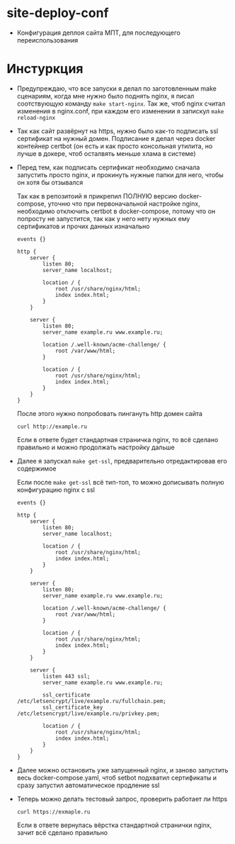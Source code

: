 # site-deploy-conf
* Конфигурация деплоя сайта МПТ, для последующего переиспользования

# Инстуркция
* Предупреждаю, что все запуски я делал по заготовленным make сценариям, когда мне нужно было поднять nginx, я писал соотствующую команду `make start-nginx`. Так же, чтоб nginx считал изменения в nginx.conf, при каждом его изменении я запискул `make reload-nginx`
* Так как сайт развёрнут на https, нужно было как-то подписать ssl сертификат на нужный домен. Подписание я делал через docker контейнер certbot (он есть и как просто консольная утилита, но лучше в докере, чтоб осталвять меньше хлама в системе)
* Перед тем, как подписать сертификат необходимо сначала запустить просто nginx, и прокинуть нужные папки для него, чтобы он хотя бы отзывался
    
    Так как в репозитоий я прикрепил ПОЛНУЮ версию docker-compose, уточню что при первоначальной настройке nginx, необходимо отключить certbot в docker-compose, потому что он попросту не запустится, так как у него нету нужных ему сертификатов и прочих данных изначально

    ```
    events {}

    http {
        server {
            listen 80;
            server_name localhost;

            location / {
                root /usr/share/nginx/html;
                index index.html;
            }
        }

        server {
            listen 80;
            server_name example.ru www.example.ru;

            location /.well-known/acme-challenge/ {
                root /var/www/html; 
            }

            location / {
                root /usr/share/nginx/html;
                index index.html;
            }
        }
    }
    ```
    После этого нужно попробовать пингануть http домен сайта

    ```
    curl http://example.ru
    ```

    Если в ответе будет стандартная страничка nginx, то всё сделано правильно и можно продолжать настройку дальше

* Далее я запускал `make get-ssl`, предварительно отредактировав его содержимое

    Если после `make get-ssl` всё тип-топ, то можно дописывать полную конфигурацию nginx c ssl

    ```
    events {}

    http {
        server {
            listen 80;
            server_name localhost;

            location / {
                root /usr/share/nginx/html;
                index index.html;
            }
        }

        server {
            listen 80;
            server_name example.ru www.example.ru;

            location /.well-known/acme-challenge/ {
                root /var/www/html; 
            }

            location / {
                root /usr/share/nginx/html;
                index index.html;
            }
        }

        server {
            listen 443 ssl;
            server_name example.ru www.example.ru;

            ssl_certificate /etc/letsencrypt/live/example.ru/fullchain.pem;
            ssl_certificate_key /etc/letsencrypt/live/example.ru/privkey.pem;

            location / {
                root /usr/share/nginx/html;
                index index.html;
            }
        }
    }
    ```
* Далее можно остановить уже запущенный nginx, и заново запустить весь docker-compose.yaml, чтоб setbot подхватил сертификаты и сразу запустил автоматическое продление ssl

* Теперь можно делать тестовый запрос, проверить работает ли https
    ```
    curl https://exmaple.ru
    ```
    Если в ответе вернулась вёрстка стандартной странички nginx, зачит всё сделано правильно

